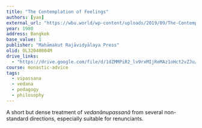 ```yaml
---
title: "The Contemplation of Feelings"
authors: [yan]
external_url: "https://wbu.world/wp-content/uploads/2019/09/The-Contemplation-of-Feelings.pdf"
year: 1980
address: Bangkok
base_value: 1
publisher: "Mahāmakut Rajāvidyālaya Press"
olid: OL32040804M
drive_links:
  - "https://drive.google.com/file/d/1dZMMPiR2_lv9rxMIjReMAz1oHct2vZJu/view?usp=drivesdk"
course: monastic-advice
tags:
  - vipassana
  - vedana
  - pedagogy
  - philosophy
---
```


A short but dense treatment of _vedanānupassanā_ from several non-standard directions, especially suitable for renunciants. 

